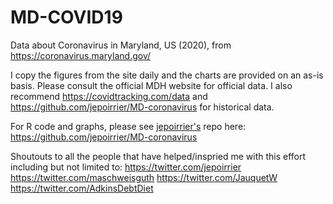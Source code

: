 # MD-COVID19
Data about Coronavirus in Maryland, US (2020), from https://coronavirus.maryland.gov/

I copy the figures from the site daily and the charts are provided on an as-is basis. Please consult the official MDH website for official data. I also recommend https://covidtracking.com/data and https://github.com/jepoirrier/MD-coronavirus for historical data. 

For R code and graphs, please see <a href="https://twitter.com/jepoirrier">jepoirrier's</a> repo here: https://github.com/jepoirrier/MD-coronavirus 

Shoutouts to all the people that have helped/inspried me with this effort including but not limited to:
https://twitter.com/jepoirrier
https://twitter.com/maschweisguth
https://twitter.com/JauquetW
https://twitter.com/AdkinsDebtDiet

